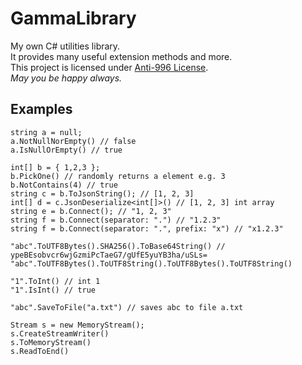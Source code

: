 # GammaLibrary

My own C# utilities library.  
It provides many useful extension methods and more.  
This project is licensed under [Anti-996 License](https://github.com/kattgu7/Anti-996-License).  
_May you be happy always._

## Examples

```CSharp
string a = null;
a.NotNullNorEmpty() // false
a.IsNullOrEmpty() // true

int[] b = { 1,2,3 };
b.PickOne() // randomly returns a element e.g. 3
b.NotContains(4) // true
string c = b.ToJsonString(); // [1, 2, 3]
int[] d = c.JsonDeserialize<int[]>() // [1, 2, 3] int array
string e = b.Connect(); // "1, 2, 3"
string f = b.Connect(separator: ".") // "1.2.3"
string f = b.Connect(separator: ".", prefix: "x") // "x1.2.3"

"abc".ToUTF8Bytes().SHA256().ToBase64String() // ypeBEsobvcr6wjGzmiPcTaeG7/gUfE5yuYB3ha/uSLs=
"abc".ToUTF8Bytes().ToUTF8String().ToUTF8Bytes().ToUTF8String()

"1".ToInt() // int 1
"1".IsInt() // true

"abc".SaveToFile("a.txt") // saves abc to file a.txt

Stream s = new MemoryStream();
s.CreateStreamWriter()
s.ToMemoryStream()
s.ReadToEnd()
```
